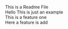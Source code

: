 
This is a Readme File
<br>
Hello
This is just an example
<br>
This is a feature one 
<br>
Here a feature is add